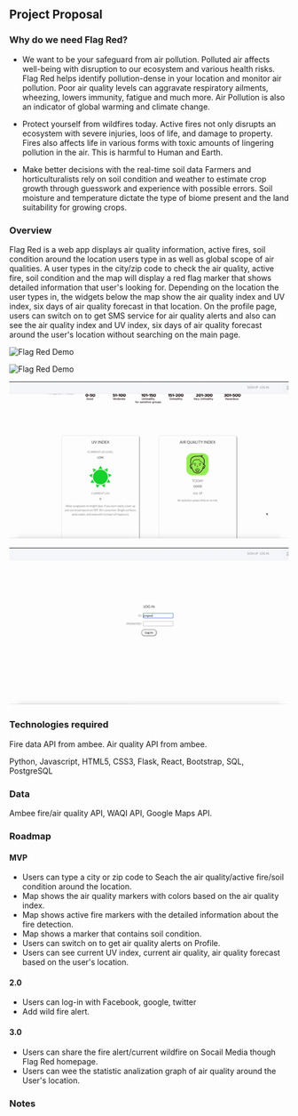 ## Project Proposal

### Why do we need Flag Red?

- We want to be your safeguard from air pollution.
Polluted air affects well-being with disruption to our ecosystem and various health risks. Flag Red helps identify pollution-dense in your location and monitor air pollution. Poor air quality levels can aggravate respiratory ailments, wheezing, lowers immunity, fatigue and much more. Air Pollution is also an indicator of global warming and climate change.

- Protect yourself from wildfires today.
Active fires not only disrupts an ecosystem with severe injuries, loos of life, and damage to property. Fires also affects life in various forms with toxic amounts of lingering pollution in the air. This is harmful to Human and Earth.

- Make better decisions with the real-time soil data
Farmers and horticulturalists rely on soil condition and weather to estimate crop growth through guesswork and experience with possible errors. Soil moisture and temperature dictate the type of biome present and the land suitability for growing crops.

### Overview

Flag Red is a web app displays air quality information, active fires, soil condition around the location users type in as well as  global scope of air qualities.  A user types in the city/zip code to check the air quality, active fire, soil condition and the map will display a red flag marker that shows detailed information that user's looking for. Depending on the location the user types in, the widgets below the map show the air quality index and UV index, six days of air quality forecast  in  that location. On the profile page, users can switch on to get SMS service for air quality alerts and also can see the air quality index and UV index, six days of air quality forecast around the user's location without searching on the main page.

![Flag Red Demo](demo/1.gif)


![Flag Red Demo](demo/2.gif)


![Flag Red Demo](demo/3.gif)


![Flag Red Demo](demo/4.gif)



### Technologies required 

Fire data API from ambee. Air quality API from ambee.

Python, Javascript, HTML5, CSS3, Flask, React, Bootstrap, SQL, PostgreSQL



### Data

Ambee fire/air quality API, WAQI API, Google Maps API.



### Roadmap

#### MVP

- Users can type a city or zip code to Seach the air quality/active fire/soil condition around the location.
- Map shows the air quality markers with colors based on the air quality index.
- Map shows active fire markers with the detailed information about the fire detection.
- Map shows a marker that contains soil condition.
- Users can switch on to get air quality alerts on Profile.
- Users can see current UV index, current air quality, air quality forecast based on the user's location.


#### 2.0

- Users can log-in with Facebook, google, twitter
- Add wild fire alert.


#### 3.0

- Users can share the fire alert/current wildfire on Socail Media though Flag Red homepage.
- Users can wee the statistic analization graph of air quality around the User's location.

### Notes